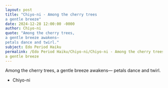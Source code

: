 ```yaml
---
layout: post
title: "Chiyo-ni - Among the cherry trees
a gentle breeze"
date: 2024-12-28 12:00:00 -0000
author: Chiyo-ni
quote: "Among the cherry trees,
a gentle breeze awakens—
petals dance and twirl."
subject: Edo Period Haiku
permalink: /Edo Period Haiku/Chiyo-ni/Chiyo-ni - Among the cherry trees
a gentle breeze
---
```


Among the cherry trees,
a gentle breeze awakens—
petals dance and twirl.

- Chiyo-ni
